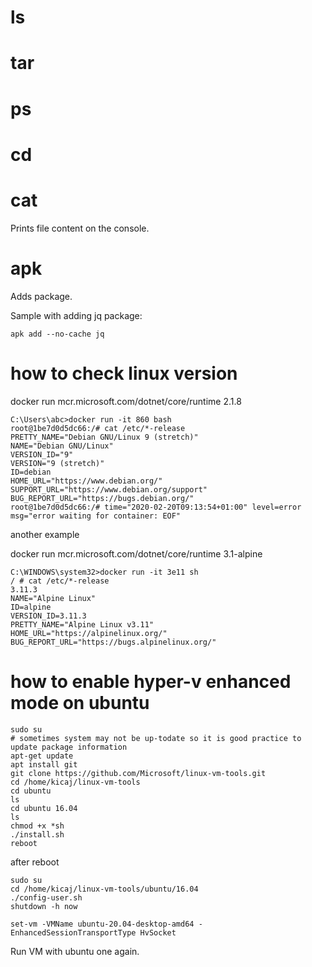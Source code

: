 # ls
# tar
# ps
# cd
# cat
Prints file content on the console.
# apk
Adds package.

Sample with adding jq package:
```
apk add --no-cache jq
```
# how to check linux version
docker run mcr.microsoft.com/dotnet/core/runtime 2.1.8
```
C:\Users\abc>docker run -it 860 bash
root@1be7d0d5dc66:/# cat /etc/*-release
PRETTY_NAME="Debian GNU/Linux 9 (stretch)"
NAME="Debian GNU/Linux"
VERSION_ID="9"
VERSION="9 (stretch)"
ID=debian
HOME_URL="https://www.debian.org/"
SUPPORT_URL="https://www.debian.org/support"
BUG_REPORT_URL="https://bugs.debian.org/"
root@1be7d0d5dc66:/# time="2020-02-20T09:13:54+01:00" level=error msg="error waiting for container: EOF"
```
another example

docker run mcr.microsoft.com/dotnet/core/runtime 3.1-alpine
```
C:\WINDOWS\system32>docker run -it 3e11 sh
/ # cat /etc/*-release
3.11.3
NAME="Alpine Linux"
ID=alpine
VERSION_ID=3.11.3
PRETTY_NAME="Alpine Linux v3.11"
HOME_URL="https://alpinelinux.org/"
BUG_REPORT_URL="https://bugs.alpinelinux.org/"
```

# how to enable hyper-v enhanced mode on ubuntu

```
sudo su
# sometimes system may not be up-todate so it is good practice to update package information
apt-get update
apt install git
git clone https://github.com/Microsoft/linux-vm-tools.git
cd /home/kicaj/linux-vm-tools
cd ubuntu
ls
cd ubuntu 16.04
ls
chmod +x *sh
./install.sh
reboot
```
after reboot
```
sudo su
cd /home/kicaj/linux-vm-tools/ubuntu/16.04
./config-user.sh
shutdown -h now
```
```
set-vm -VMName ubuntu-20.04-desktop-amd64 -EnhancedSessionTransportType HvSocket
```
Run VM with ubuntu one again.